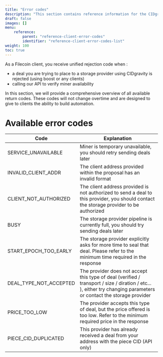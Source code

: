 ```yaml
---
title: "Error codes"
description: "This section contains reference information for the CIDgravity services and API."
draft: false
images: []
menu:
    reference:
        parent: "reference-client-error-codes"
        identifier: "reference-client-error-codes-list"
weight: 100
toc: true
---
```


As a Filecoin client, you receive unified rejection code when :
 - a deal you are trying to place to a storage provider using CIDgravity is rejected (using boost or any clients)
 - calling our API to verify miner availability
 
In this section, we will provide a comprehensive overview of all available return codes.
These codes will not change overtime and are designed to give to clients the ability to build automation.

# Available error codes

|Code                       | Explanation |
|---------------------------|-------------|
|SERVICE_UNAVAILABLE        | Miner is temporary unavailable, you should retry sending deals later |
|INVALID_CLIENT_ADDR        | The client address provided within the proposal has an invalid format |
|CLIENT_NOT_AUTHORIZED      | The client address provided is not authorized to send a deal to this provider, you should contact the storage provider to be authorized |
|BUSY                       | The storage provider pipeline is currently full, you should try sending deals later |
|START_EPOCH_TOO_EARLY      | The storage provider explicitly asks for more time to seal that deal. Please refer to the minimum time required in the response |
|DEAL_TYPE_NOT_ACCEPTED     | The provider does not accept this type of deal (verified / transport / size / diration / etc... ), either try changing parameters or contact the storage provider |
|PRICE_TOO_LOW              | The provider accepts this type of deal, but the price offered is too low. Refer to the minimum required price in the response |
|PIECE_CID_DUPLICATED       | This provider has already received a deal from your address with the piece CID (API only)|
